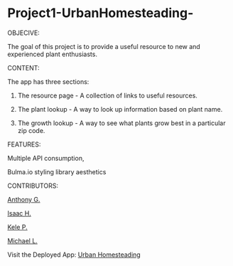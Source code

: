 # Project1-UrbanHomesteading-

OBJECIVE:
 
The goal of this project is to provide a useful resource to new and experienced plant enthusiasts.

CONTENT:

The app has three sections:

  1. The resource page - A collection of links to useful resources.
    
  2. The plant lookup - A way to look up information based on plant name.
    
  3. The growth lookup - A way to see what plants grow best in a particular zip code.
  
 FEATURES:

Multiple API consumption,

Bulma.io styling library aesthetics

    
CONTRIBUTORS:

<a href="https://github.com/GitNAG0" target="_blank">Anthony G.</a>
  
<a href="https://github.com/IsaacVon" target="_blank">Isaac H.</a>
  
<a href="https://github.com/Foxk2p" target="_blank">Kele P.</a>

<a href="https://github.com/Ljunghster" target="_blank">Michael L.</a>

Visit the Deployed App: <a href="https://isaacvon.github.io/Project1-UrbanHomesteading-/" target="_blank">Urban Homesteading</a>
  
